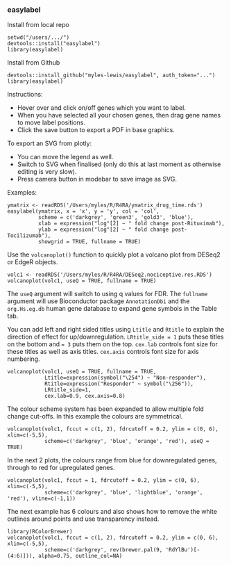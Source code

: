 ### easylabel

Install from local repo
```
setwd("/users/.../")
devtools::install("easylabel")
library(easylabel)
```

Install from Github
```
devtools::install_github("myles-lewis/easylabel", auth_token="...")
library(easylabel)
```

Instructions:
* Hover over and click on/off genes which you want to label.
* When you have selected all your chosen genes, then drag gene names to move
  label positions.
* Click the save button to export a PDF in base graphics.

To export an SVG from plotly: 
* You can move the legend as well.
* Switch to SVG when finalised (only do this at last moment as otherwise
  editing is very slow).
* Press camera button in modebar to save image as SVG.

Examples:

```
ymatrix <- readRDS('/Users/myles/R/R4RA/ymatrix_drug_time.rds')
easylabel(ymatrix, x = 'x', y = 'y', col = 'col',
          scheme = c('darkgrey', 'green3', 'gold3', 'blue'),
          xlab = expression("log"[2] ~ " fold change post-Rituximab"),
          ylab = expression("log"[2] ~ " fold change post-Tocilizumab"),
          showgrid = TRUE, fullname = TRUE)
```
Use the `volcanoplot()` function to quickly plot a volcano plot from DESeq2 or
EdgeR objects.
```
volc1 <- readRDS('/Users/myles/R/R4RA/DESeq2.nociceptive.res.RDS')
volcanoplot(volc1, useQ = TRUE, fullname = TRUE)
```
The `useQ` argument will switch to using q values for FDR. The `fullname`
argument will use Bioconductor package `AnnotationDbi` and the `org.Hs.eg.db`
human gene database to expand gene symbols in the Table tab.

You can add left and right sided titles using `Ltitle` and `Rtitle` to explain
the direction of effect for up/downregulation. `LRtitle_side = 1` puts these
titles on the bottom and `= 3` puts them on the top. `cex.lab` controls font
size for these titles as well as axis titles. `cex.axis` controls font size for
axis numbering.

```
volcanoplot(volc1, useQ = TRUE, fullname = TRUE,
            Ltitle=expression(symbol("\254") ~ "Non-responder"),
            Rtitle=expression("Responder" ~ symbol("\256")),
            LRtitle_side=1,
            cex.lab=0.9, cex.axis=0.8)
```

The colour scheme system has been expanded to allow multiple fold change
cut-offs. In this example the colours are symmetrical.

```
volcanoplot(volc1, fccut = c(1, 2), fdrcutoff = 0.2, ylim = c(0, 6), xlim=c(-5,5),
            scheme=c('darkgrey', 'blue', 'orange', 'red'), useQ = TRUE)
```
In the next 2 plots, the colours range from blue for downregulated genes,
through to red for upregulated genes.
```
volcanoplot(volc1, fccut = 1, fdrcutoff = 0.2, ylim = c(0, 6), xlim=c(-5,5),
            scheme=c('darkgrey', 'blue', 'lightblue', 'orange', 'red'), vline=c(-1,1))
```
The next example has 6 colours and also shows how to remove the white outlines
around points and use transparency instead.
```
library(RColorBrewer)
volcanoplot(volc1, fccut = c(1, 2), fdrcutoff = 0.2, ylim = c(0, 6), xlim=c(-5,5),
            scheme=c('darkgrey', rev(brewer.pal(9, 'RdYlBu')[-(4:6)])), alpha=0.75, outline_col=NA)
```
